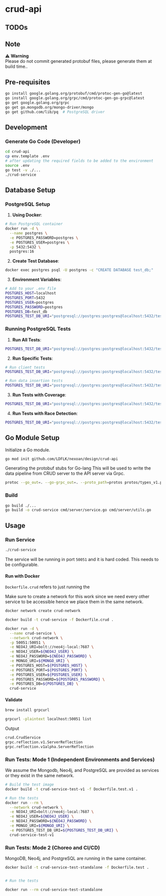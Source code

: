 # crud-api

## TODOs

## Note

⚠️ **Warning**  
Please do not commit generated protobuf files, please generate them at build time..

## Pre-requisites

```bash
go install google.golang.org/protobuf/cmd/protoc-gen-go@latest
go install google.golang.org/grpc/cmd/protoc-gen-go-grpc@latest
go get google.golang.org/grpc
go get go.mongodb.org/mongo-driver/mongo
go get github.com/lib/pq  # PostgreSQL driver
```

## Development

### Generate Go Code (Developer)

```bash
cd crud-api
cp env.template .env
# after updating the required fields to be added to the environment
source .env
go test -v ./...
./crud-service
```

## Database Setup

### PostgreSQL Setup

1. **Using Docker**:
```bash
# Run PostgreSQL container
docker run -d \
  --name postgres \
  -e POSTGRES_PASSWORD=postgres \
  -e POSTGRES_USER=postgres \
  -p 5432:5432 \
  postgres:16
```

2. **Create Test Database**:
```bash
docker exec postgres psql -U postgres -c "CREATE DATABASE test_db;"
```

3. **Environment Variables**:
```bash
# Add to your .env file
POSTGRES_HOST=localhost
POSTGRES_PORT=5432
POSTGRES_USER=postgres
POSTGRES_PASSWORD=postgres
POSTGRES_DB=test_db
POSTGRES_TEST_DB_URI="postgresql://postgres:postgres@localhost:5432/test_db?sslmode=disable"
```

### Running PostgreSQL Tests

1. **Run All Tests**:
```bash
POSTGRES_TEST_DB_URI="postgresql://postgres:postgres@localhost:5432/test_db?sslmode=disable" go test -v ./db/repository/postgres/...
```

2. **Run Specific Tests**:
```bash
# Run client tests
POSTGRES_TEST_DB_URI="postgresql://postgres:postgres@localhost:5432/test_db?sslmode=disable" go test -v -run TestNewClient ./db/repository/postgres/...

# Run data insertion tests
POSTGRES_TEST_DB_URI="postgresql://postgres:postgres@localhost:5432/test_db?sslmode=disable" go test -v -run TestInsertSampleData ./db/repository/postgres/...
```

3. **Run Tests with Coverage**:
```bash
POSTGRES_TEST_DB_URI="postgresql://postgres:postgres@localhost:5432/test_db?sslmode=disable" go test -v -cover ./db/repository/postgres/...
```

4. **Run Tests with Race Detection**:
```bash
POSTGRES_TEST_DB_URI="postgresql://postgres:postgres@localhost:5432/test_db?sslmode=disable" go test -v -race ./db/repository/postgres/...
```

## Go Module Setup

Initialize a Go module. 

```bash
go mod init github.com/LDFLK/nexoan/design/crud-api
```

Generating the protobuf stubs for Go-lang
This will be used to write the data pipeline from CRUD server to the API server
via Grpc. 

```bash
protoc --go_out=. --go-grpc_out=. --proto_path=protos protos/types_v1.proto
```

### Build

```bash
go build ./...
go build -o crud-service cmd/server/service.go cmd/server/utils.go
```

## Usage

### Run Service

```bash
./crud-service
```

The service will be running in port `50051` and it is hard coded. This needs to be configurable. 

#### Run with Docker

`Dockerfile.crud` refers to just running the

Make sure to create a network for this work since we need every other service to be accessible hence
we place them in the same network. 

```bash
docker network create crud-network
```

```bash
docker build -t crud-service -f Dockerfile.crud .
```

```bash
docker run -d \
  --name crud-service \
  --network crud-network \
  -p 50051:50051 \
  -e NEO4J_URI=bolt://neo4j-local:7687 \
  -e NEO4J_USER=${NEO4J_USER} \
  -e NEO4J_PASSWORD=${NEO4J_PASSWORD} \
  -e MONGO_URI=${MONGO_URI} \
  -e POSTGRES_HOST=${POSTGRES_HOST} \
  -e POSTGRES_PORT=${POSTGRES_PORT} \
  -e POSTGRES_USER=${POSTGRES_USER} \
  -e POSTGRES_PASSWORD=${POSTGRES_PASSWORD} \
  -e POSTGRES_DB=${POSTGRES_DB} \
  crud-service
```

#### Validate 

```bash
brew install grpcurl
```

```bash
grpcurl -plaintext localhost:50051 list
```

Output

```bash
crud.CrudService
grpc.reflection.v1.ServerReflection
grpc.reflection.v1alpha.ServerReflection
```

### Run Tests: Mode 1 (Independent Environments and Services)

We assume the Mongodb, Neo4j, and PostgreSQL are provided as services or they exist in the same network. 

```bash
# Build the test image
docker build -t crud-service-test-v1 -f Dockerfile.test.v1 .

# Run the tests
docker run --rm \
  --network crud-network \
  -e NEO4J_URI=bolt://neo4j-local:7687 \
  -e NEO4J_USER=${NEO4J_USER} \
  -e NEO4J_PASSWORD=${NEO4J_PASSWORD} \
  -e MONGO_URI=${MONGO_URI} \
  -e POSTGRES_TEST_DB_URI=${POSTGRES_TEST_DB_URI} \
  crud-service-test-v1
```

### Run Tests: Mode 2 (Choreo and CI/CD)

MongoDB, Neo4j, and PostgreSQL are running in the same container. 

```bash
docker build -t crud-service-test-standalone -f Dockerfile.test .


# Run the tests

docker run --rm crud-service-test-standalone
```
